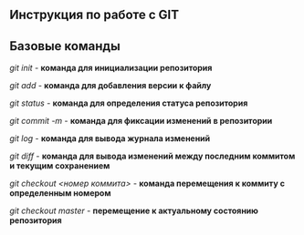 ## Инструкция по работе с GIT

## Базовые команды

*git init* - **команда для инициализации репозитория**

*git add* - **команда для добавления версии к файлу**

*git status* - **команда для определения статуса репозитория**

*git commit -m <message>* - **команда для фиксации изменений в репозитории**

*git log* - **команда для вывода журнала изменений**

*git diff* - **команда для вывода изменений между последним коммитом и текущим сохранением**

*git checkout <номер коммита>* - **команда перемещения к коммиту с определенным номером**

*git checkout master* - **перемещение к актуальному состоянию репозитория**
